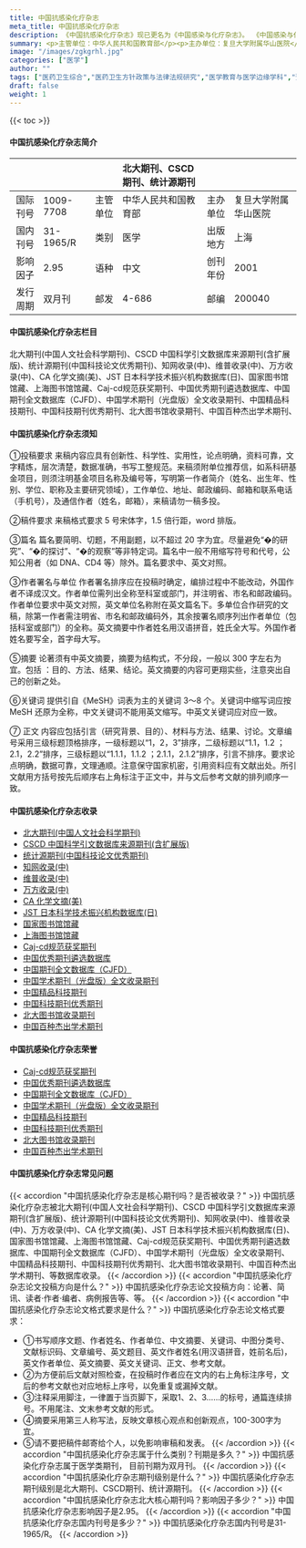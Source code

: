 ```yaml
---
title: 中国抗感染化疗杂志
meta_title: 中国抗感染化疗杂志
description: 《中国抗感染化疗杂志》现已更名为《中国感染与化疗杂志》。 《中国感染与化疗》杂志（CN:31-1965/R）内容丰富、思想健康，2001年创刊，目前以双月刊形式发行，刊物对外积极扩大宣传，致力于提高杂志质量与影响。杂志秉持着“传播知识、推动治疗、提高医疗水平”的宗旨，做出了极大的贡献，成为国内感染病与化疗领域的权威杂志之一， 让中国的医学研究在全球拥有了更高的影响力。 《中国感染与化疗》是一份全面报道感染病与化疗的中文期刊，是国内最早开办的感染病与化疗专业杂志之一，主要刊载感染病与化疗的研究成果、疾病诊治与防控经验等领域的学术论文，弘扬并推广感染病与化疗领域的先进技术和不断更新的治疗理念。涵盖了感染病学、临床医学、微生物学、检验医学、药学、公共卫生等领域。 自创刊以来，《中国感染与化疗》一直致力于发挥学术研究与传播优秀经验的作用，开发全面覆盖感染病与化疗相关领域的信息资源，为医务工作者和科研人员提供科学准确、及时前沿的信息，使其能够更加精准地把握最新动态、最前沿科技、最优化的治疗方法，进而在医学领域做出更加重要的贡献。
summary: <p>主管单位：中华人民共和国教育部</p><p>主办单位：复旦大学附属华山医院</p><p>发行级别：北大期刊、CSCD期刊、统计源期刊</p><p>发行周期：双月刊</p>
image: "/images/zgkgrhl.jpg"
categories: ["医学"]
author: ""
tags: ["医药卫生综合","医药卫生方针政策与法律法规研究","医学教育与医学边缘学科","预防医学与卫生学","中医学","中药学","中西医结合","基础医学","临床医学","感染性疾病及传染病","心血管系统疾病","呼吸系统疾病","消化系统疾病","内分泌腺及全身性疾病","外科学","泌尿科学","妇产科学","儿科学","神经病学","精神病学","肿瘤学","眼科与耳鼻咽喉科","口腔科学","皮肤病与性病","特种医学","急救医学","军事医学与卫生","药学","生物医学工程",]
draft: false
weight: 1
---
```


{{< toc >}}

#### 中国抗感染化疗杂志简介
|               |                               |               | 北大期刊、CSCD期刊、统计源期刊        |               |                           |
| ------------: | :---------------------------- | ------------: | :---------------------------- | ------------: | :------------------------ |
| 国际刊号      | 1009-7708   | 主管单位      | 中华人民共和国教育部     | 主办单位      | 复旦大学附属华山医院     |
| 国内刊号      | 31-1965/R        | 类别          | 医学       | 出版地方      | 上海           |
| 影响因子      | 2.95        | 语种          | 中文             | 创刊年份      | 2001    |
| 发行周期      | 双月刊    | 邮发          | 4-686              | 邮编          | 200040      |

#### 中国抗感染化疗杂志栏目
<span>北大期刊(中国人文社会科学期刊)</span>、<span>CSCD 中国科学引文数据库来源期刊(含扩展版)</span>、<span>统计源期刊(中国科技论文优秀期刊)</span>、<span>知网收录(中)</span>、<span>维普收录(中)</span>、<span>万方收录(中)</span>、<span>CA 化学文摘(美)</span>、<span>JST 日本科学技术振兴机构数据库(日)</span>、<span>国家图书馆馆藏</span>、<span>上海图书馆馆藏</span>、<span>Caj-cd规范获奖期刊</span>、<span>中国优秀期刊遴选数据库</span>、<span>中国期刊全文数据库（CJFD）</span>、<span>中国学术期刊（光盘版）全文收录期刊</span>、<span>中国精品科技期刊</span>、<span>中国科技期刊优秀期刊</span>、<span>北大图书馆收录期刊</span>、<span>中国百种杰出学术期刊</span>、

#### 中国抗感染化疗杂志须知
<p><p>
	①投稿要求 来稿内容应具有创新性、科学性、实用性，论点明确，资料可靠，文字精炼，层次清楚，数据准确，书写工整规范。来稿须附单位推荐信，如系科研基金项目，则须注明基金项目名称及编号等，写明第一作者简介（姓名、出生年、性别、学位、职称及主要研究领域），工作单位、地址、邮政编码、邮箱和联系电话（手机号），及通信作者（姓名，邮箱），来稿请勿一稿多投。
</p><p>
	②稿件要求 来稿格式要求 5 号宋体字，1.5 倍行距，word 排版。
</p><p>
	③篇名 篇名要简明、切题，不用副题，以不超过 20 字为宜。尽量避免“�的研究”、“�的探讨”、“�的观察”等非特定词。篇名中一般不用缩写符号和代号，公知公用者（如 DNA、CD4 等）除外。篇名要求中、英文对照。
</p><p>
	③作者署名与单位 作者署名排序应在投稿时确定，编排过程中不能改动，外国作者不译成汉文。作者单位需列出全称至科室或部门，并注明省、市名和邮政编码。作者单位要求中英文对照，英文单位名称附在英文篇名下。多单位合作研究的文稿，除第一作者需注明省、市名和邮政编码外，其余按署名顺序列出作者单位（包括科室或部门）的全称。英文摘要中作者姓名用汉语拼音，姓氏全大写。外国作者姓名要写全，首字母大写。
</p><p>
	⑤摘要 论著须有中英文摘要，摘要为结构式，不分段，一般以 300 字左右为宜。包括 ：目的、方法、结果、结论。英文摘要的内容可更翔实些，注意突出自己的创新之处。
</p><p>
	⑥关键词 提供引自《MeSH》词表为主的关键词 3～8 个。关键词中缩写词应按 MeSH 还原为全称，中文关键词不能用英文缩写。中英文关键词应对应一致。
</p><p>
	⑦ 正文 内容应包括引言（研究背景、目的）、材料与方法、结果、讨论。文章编号采用三级标题顶格排序，一级标题以“1，2，3”排序，二级标题以“1.1，1.2 ；2.1，2.2”排序，三级标题以“1.1.1，1.1.2 ；2.1.1，2.1.2”排序，引言不排序。要求论点明确，数据可靠，文理通顺。注意保守国家机密，引用资料应有文献出处。所引文献用方括号按先后顺序右上角标注于正文中，并与文后参考文献的排列顺序一致。
</p></p>


#### 中国抗感染化疗杂志收录
<ul>
    <li class="inline-block">
        <a class="bg-theme-light hover:bg-primary dark:bg-darkmode-theme-light dark:hover:bg-darkmode-primary dark:hover:text-dark m-1 block rounded px-3 py-1 hover:text-white" href="#中国抗感染化疗杂志收录">
        北大期刊(中国人文社会科学期刊)
        </a>
    </li>
    <li class="inline-block">
        <a class="bg-theme-light hover:bg-primary dark:bg-darkmode-theme-light dark:hover:bg-darkmode-primary dark:hover:text-dark m-1 block rounded px-3 py-1 hover:text-white" href="#中国抗感染化疗杂志收录">
        CSCD 中国科学引文数据库来源期刊(含扩展版)
        </a>
    </li>
    <li class="inline-block">
        <a class="bg-theme-light hover:bg-primary dark:bg-darkmode-theme-light dark:hover:bg-darkmode-primary dark:hover:text-dark m-1 block rounded px-3 py-1 hover:text-white" href="#中国抗感染化疗杂志收录">
        统计源期刊(中国科技论文优秀期刊)
        </a>
    </li>
    <li class="inline-block">
        <a class="bg-theme-light hover:bg-primary dark:bg-darkmode-theme-light dark:hover:bg-darkmode-primary dark:hover:text-dark m-1 block rounded px-3 py-1 hover:text-white" href="#中国抗感染化疗杂志收录">
        知网收录(中)
        </a>
    </li>
    <li class="inline-block">
        <a class="bg-theme-light hover:bg-primary dark:bg-darkmode-theme-light dark:hover:bg-darkmode-primary dark:hover:text-dark m-1 block rounded px-3 py-1 hover:text-white" href="#中国抗感染化疗杂志收录">
        维普收录(中)
        </a>
    </li>
    <li class="inline-block">
        <a class="bg-theme-light hover:bg-primary dark:bg-darkmode-theme-light dark:hover:bg-darkmode-primary dark:hover:text-dark m-1 block rounded px-3 py-1 hover:text-white" href="#中国抗感染化疗杂志收录">
        万方收录(中)
        </a>
    </li>
    <li class="inline-block">
        <a class="bg-theme-light hover:bg-primary dark:bg-darkmode-theme-light dark:hover:bg-darkmode-primary dark:hover:text-dark m-1 block rounded px-3 py-1 hover:text-white" href="#中国抗感染化疗杂志收录">
        CA 化学文摘(美)
        </a>
    </li>
    <li class="inline-block">
        <a class="bg-theme-light hover:bg-primary dark:bg-darkmode-theme-light dark:hover:bg-darkmode-primary dark:hover:text-dark m-1 block rounded px-3 py-1 hover:text-white" href="#中国抗感染化疗杂志收录">
        JST 日本科学技术振兴机构数据库(日)
        </a>
    </li>
    <li class="inline-block">
        <a class="bg-theme-light hover:bg-primary dark:bg-darkmode-theme-light dark:hover:bg-darkmode-primary dark:hover:text-dark m-1 block rounded px-3 py-1 hover:text-white" href="#中国抗感染化疗杂志收录">
        国家图书馆馆藏
        </a>
    </li>
    <li class="inline-block">
        <a class="bg-theme-light hover:bg-primary dark:bg-darkmode-theme-light dark:hover:bg-darkmode-primary dark:hover:text-dark m-1 block rounded px-3 py-1 hover:text-white" href="#中国抗感染化疗杂志收录">
        上海图书馆馆藏
        </a>
    </li>
    <li class="inline-block">
        <a class="bg-theme-light hover:bg-primary dark:bg-darkmode-theme-light dark:hover:bg-darkmode-primary dark:hover:text-dark m-1 block rounded px-3 py-1 hover:text-white" href="#中国抗感染化疗杂志收录">
        Caj-cd规范获奖期刊
        </a>
    </li>
    <li class="inline-block">
        <a class="bg-theme-light hover:bg-primary dark:bg-darkmode-theme-light dark:hover:bg-darkmode-primary dark:hover:text-dark m-1 block rounded px-3 py-1 hover:text-white" href="#中国抗感染化疗杂志收录">
        中国优秀期刊遴选数据库
        </a>
    </li>
    <li class="inline-block">
        <a class="bg-theme-light hover:bg-primary dark:bg-darkmode-theme-light dark:hover:bg-darkmode-primary dark:hover:text-dark m-1 block rounded px-3 py-1 hover:text-white" href="#中国抗感染化疗杂志收录">
        中国期刊全文数据库（CJFD）
        </a>
    </li>
    <li class="inline-block">
        <a class="bg-theme-light hover:bg-primary dark:bg-darkmode-theme-light dark:hover:bg-darkmode-primary dark:hover:text-dark m-1 block rounded px-3 py-1 hover:text-white" href="#中国抗感染化疗杂志收录">
        中国学术期刊（光盘版）全文收录期刊
        </a>
    </li>
    <li class="inline-block">
        <a class="bg-theme-light hover:bg-primary dark:bg-darkmode-theme-light dark:hover:bg-darkmode-primary dark:hover:text-dark m-1 block rounded px-3 py-1 hover:text-white" href="#中国抗感染化疗杂志收录">
        中国精品科技期刊
        </a>
    </li>
    <li class="inline-block">
        <a class="bg-theme-light hover:bg-primary dark:bg-darkmode-theme-light dark:hover:bg-darkmode-primary dark:hover:text-dark m-1 block rounded px-3 py-1 hover:text-white" href="#中国抗感染化疗杂志收录">
        中国科技期刊优秀期刊
        </a>
    </li>
    <li class="inline-block">
        <a class="bg-theme-light hover:bg-primary dark:bg-darkmode-theme-light dark:hover:bg-darkmode-primary dark:hover:text-dark m-1 block rounded px-3 py-1 hover:text-white" href="#中国抗感染化疗杂志收录">
        北大图书馆收录期刊
        </a>
    </li>
    <li class="inline-block">
        <a class="bg-theme-light hover:bg-primary dark:bg-darkmode-theme-light dark:hover:bg-darkmode-primary dark:hover:text-dark m-1 block rounded px-3 py-1 hover:text-white" href="#中国抗感染化疗杂志收录">
        中国百种杰出学术期刊
        </a>
    </li>
</ul>



#### 中国抗感染化疗杂志荣誉
<ul>
    <li class="inline-block">
        <a class="bg-theme-light hover:bg-primary dark:bg-darkmode-theme-light dark:hover:bg-darkmode-primary dark:hover:text-dark m-1 block rounded px-3 py-1 hover:text-white" href="#中国抗感染化疗杂志荣誉">
        Caj-cd规范获奖期刊
        </a>
    </li>
    <li class="inline-block">
        <a class="bg-theme-light hover:bg-primary dark:bg-darkmode-theme-light dark:hover:bg-darkmode-primary dark:hover:text-dark m-1 block rounded px-3 py-1 hover:text-white" href="#中国抗感染化疗杂志荣誉">
        中国优秀期刊遴选数据库
        </a>
    </li>
    <li class="inline-block">
        <a class="bg-theme-light hover:bg-primary dark:bg-darkmode-theme-light dark:hover:bg-darkmode-primary dark:hover:text-dark m-1 block rounded px-3 py-1 hover:text-white" href="#中国抗感染化疗杂志荣誉">
        中国期刊全文数据库（CJFD）
        </a>
    </li>
    <li class="inline-block">
        <a class="bg-theme-light hover:bg-primary dark:bg-darkmode-theme-light dark:hover:bg-darkmode-primary dark:hover:text-dark m-1 block rounded px-3 py-1 hover:text-white" href="#中国抗感染化疗杂志荣誉">
        中国学术期刊（光盘版）全文收录期刊
        </a>
    </li>
    <li class="inline-block">
        <a class="bg-theme-light hover:bg-primary dark:bg-darkmode-theme-light dark:hover:bg-darkmode-primary dark:hover:text-dark m-1 block rounded px-3 py-1 hover:text-white" href="#中国抗感染化疗杂志荣誉">
        中国精品科技期刊
        </a>
    </li>
    <li class="inline-block">
        <a class="bg-theme-light hover:bg-primary dark:bg-darkmode-theme-light dark:hover:bg-darkmode-primary dark:hover:text-dark m-1 block rounded px-3 py-1 hover:text-white" href="#中国抗感染化疗杂志荣誉">
        中国科技期刊优秀期刊
        </a>
    </li>
    <li class="inline-block">
        <a class="bg-theme-light hover:bg-primary dark:bg-darkmode-theme-light dark:hover:bg-darkmode-primary dark:hover:text-dark m-1 block rounded px-3 py-1 hover:text-white" href="#中国抗感染化疗杂志荣誉">
        北大图书馆收录期刊
        </a>
    </li>
    <li class="inline-block">
        <a class="bg-theme-light hover:bg-primary dark:bg-darkmode-theme-light dark:hover:bg-darkmode-primary dark:hover:text-dark m-1 block rounded px-3 py-1 hover:text-white" href="#中国抗感染化疗杂志荣誉">
        中国百种杰出学术期刊
        </a>
    </li>
</ul>












#### 中国抗感染化疗杂志常见问题
{{< accordion "中国抗感染化疗杂志是核心期刊吗？是否被收录？" >}}
中国抗感染化疗杂志被北大期刊(中国人文社会科学期刊)、CSCD 中国科学引文数据库来源期刊(含扩展版)、统计源期刊(中国科技论文优秀期刊)、知网收录(中)、维普收录(中)、万方收录(中)、CA 化学文摘(美)、JST 日本科学技术振兴机构数据库(日)、国家图书馆馆藏、上海图书馆馆藏、Caj-cd规范获奖期刊、中国优秀期刊遴选数据库、中国期刊全文数据库（CJFD）、中国学术期刊（光盘版）全文收录期刊、中国精品科技期刊、中国科技期刊优秀期刊、北大图书馆收录期刊、中国百种杰出学术期刊、等数据库收录。
{{< /accordion >}}
{{< accordion "中国抗感染化疗杂志论文投稿方向是什么？" >}}
中国抗感染化疗杂志论文投稿方向：论著、简讯、读者·作者·编者、病例报告等、等。
{{< /accordion >}}
{{< accordion "中国抗感染化疗杂志论文格式要求是什么？" >}}
中国抗感染化疗杂志论文格式要求：
- ①书写顺序文题、作者姓名、作者单位、中文摘要、关键词、中图分类号、文献标识码、文章编号、英文题目、英文作者姓名(用汉语拼音，姓前名后)，英文作者单位、英文摘要、英文关键词、正文、参考文献。
- ②为方便前后文献对照检查，在投稿时作者应在文内的右上角标注序号，文后的参考文献也对应地标上序号，以免重复或漏掉文献。
- ③注释采用脚注，一律置于当页脚下，采取1、2、3……的标号，通篇连续排号。不用尾注、文末参考文献的形式。
- ④摘要采用第三人称写法，反映文章核心观点和创新观点，100-300字为宜。
- ⑤请不要把稿件邮寄给个人，以免影响审稿和发表。
{{< /accordion >}}
{{< accordion "中国抗感染化疗杂志属于什么类别？刊期是多久？" >}}
中国抗感染化疗杂志属于医学类期刊， 目前刊期为双月刊。
{{< /accordion >}}
{{< accordion "中国抗感染化疗杂志期刊级别是什么？" >}}
中国抗感染化疗杂志期刊级别是北大期刊、CSCD期刊、统计源期刊。
{{< /accordion >}}
{{< accordion "中国抗感染化疗杂志北大核心期刊吗？影响因子多少？" >}}
中国抗感染化疗杂志影响因子是2.95。
{{< /accordion >}}
{{< accordion "中国抗感染化疗杂志国内刊号是多少？" >}}
中国抗感染化疗杂志国内刊号是31-1965/R。
{{< /accordion >}}
